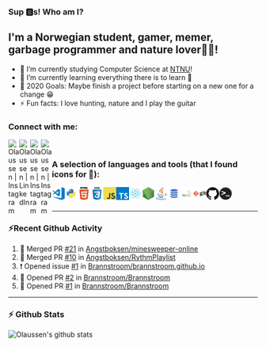 ### Sup 🅱s! Who am I?

## I'm a Norwegian student, gamer, memer, garbage programmer and nature lover🌳🦌!

- 🔭 I’m currently studying Computer Science at [NTNU][ntnu]!
- 🌱 I’m currently learning everything there is to learn 🤣
- 🥅 2020 Goals: Maybe finish a project before starting on a new one for a change 😁
- ⚡ Fun facts: I love hunting, nature and I play the guitar

### Connect with me:

[<img align="left" alt="Olaussen | Instagram" width="22px" src="https://cdn.jsdelivr.net/npm/simple-icons@v3/icons/facebook.svg" />][facebook]
[<img align="left" alt="Olaussen | LinkedIn" width="22px" src="https://cdn.jsdelivr.net/npm/simple-icons@v3/icons/linkedin.svg" />][linkedin]
[<img align="left" alt="Olaussen | Instagram" width="22px" src="https://cdn.jsdelivr.net/npm/simple-icons@v3/icons/instagram.svg" />][instagram]
[<img align="left" alt="Olaussen | Instagram" width="22px" src="https://cdn.jsdelivr.net/npm/simple-icons@v3/icons/spotify.svg" />][spotify]

<br />

### A selection of languages and tools (that I found icons for 🤣):

<img align="left" alt="Visual Studio Code" width="26px" src="https://raw.githubusercontent.com/github/explore/80688e429a7d4ef2fca1e82350fe8e3517d3494d/topics/visual-studio-code/visual-studio-code.png" />
<img align="left" alt="Python" width="26px" src="https://raw.githubusercontent.com/github/explore/80688e429a7d4ef2fca1e82350fe8e3517d3494d/topics/python/python.png" />
<img align="left" alt="HTML5" width="26px" src="https://raw.githubusercontent.com/github/explore/80688e429a7d4ef2fca1e82350fe8e3517d3494d/topics/html/html.png" />
<img align="left" alt="CSS3" width="26px" src="https://raw.githubusercontent.com/github/explore/80688e429a7d4ef2fca1e82350fe8e3517d3494d/topics/css/css.png" />
<img align="left" alt="JavaScript" width="26px" src="https://raw.githubusercontent.com/github/explore/80688e429a7d4ef2fca1e82350fe8e3517d3494d/topics/javascript/javascript.png" />
<img align="left" alt="TypeScript" width="26px" src="https://raw.githubusercontent.com/github/explore/80688e429a7d4ef2fca1e82350fe8e3517d3494d/topics/typescript/typescript.png" />
<img align="left" alt="React" width="26px" src="https://raw.githubusercontent.com/github/explore/80688e429a7d4ef2fca1e82350fe8e3517d3494d/topics/react/react.png" />
<img align="left" alt="Node.js" width="26px" src="https://raw.githubusercontent.com/github/explore/80688e429a7d4ef2fca1e82350fe8e3517d3494d/topics/nodejs/nodejs.png" />
<img align="left" alt="Java" width="26px" src="https://raw.githubusercontent.com/github/explore/80688e429a7d4ef2fca1e82350fe8e3517d3494d/topics/java/java.png" />
<img align="left" alt="SQL" width="26px" src="https://raw.githubusercontent.com/github/explore/80688e429a7d4ef2fca1e82350fe8e3517d3494d/topics/sql/sql.png" />
<img align="left" alt="MySQL" width="26px" src="https://raw.githubusercontent.com/github/explore/80688e429a7d4ef2fca1e82350fe8e3517d3494d/topics/mysql/mysql.png" />
<img align="left" alt="Git" width="26px" src="https://raw.githubusercontent.com/github/explore/80688e429a7d4ef2fca1e82350fe8e3517d3494d/topics/git/git.png" />
<img align="left" alt="GitHub" width="26px" src="https://raw.githubusercontent.com/github/explore/78df643247d429f6cc873026c0622819ad797942/topics/github/github.png" />
<img align="left" alt="Terminal" width="26px" src="https://raw.githubusercontent.com/github/explore/80688e429a7d4ef2fca1e82350fe8e3517d3494d/topics/terminal/terminal.png" />

<br />
<br />

---

### ⚡Recent Github Activity
  
<!--START_SECTION:activity-->
1. 🎉 Merged PR [#21](https://github.com//Angstboksen/minesweeper-online/pull/21) in [Angstboksen/minesweeper-online](https://github.com//Angstboksen/minesweeper-online)
2. 🎉 Merged PR [#10](https://github.com//Angstboksen/RythmPlaylist/pull/10) in [Angstboksen/RythmPlaylist](https://github.com//Angstboksen/RythmPlaylist)
3. ❗️ Opened issue [#1](https://github.com//Brannstroom/brannstroom.github.io/issues/1) in [Brannstroom/brannstroom.github.io](https://github.com//Brannstroom/brannstroom.github.io)
4. 💪 Opened PR [#2](https://github.com//Brannstroom/Brannstroom/pull/2) in [Brannstroom/Brannstroom](https://github.com//Brannstroom/Brannstroom)
5. 💪 Opened PR [#1](https://github.com//Brannstroom/Brannstroom/pull/1) in [Brannstroom/Brannstroom](https://github.com//Brannstroom/Brannstroom)
<!--END_SECTION:activity-->

---

### ⚡ Github Stats
![Olaussen's github stats](https://github-readme-stats.vercel.app/api?username=Olaussen&count_private=true&theme=dracula)



[ntnu]: https://ntnu.no
[facebook]: https://facebook.com/hauk.olaussen
[instagram]: https://instagram.com/haukenharforlattredet
[linkedin]: https://linkedin.com/in/hauk-aleksander-olaussen-9166b2169
[spotify]: https://open.spotify.com/user/Olaussen99
